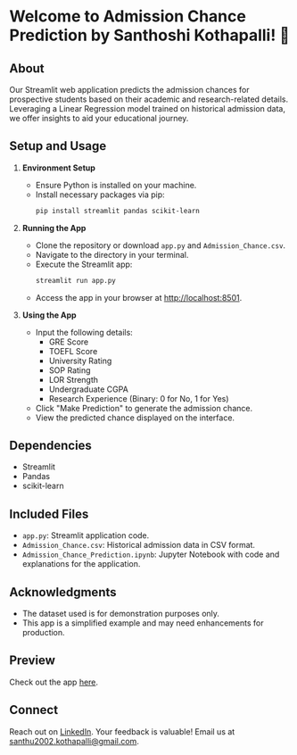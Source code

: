 # Welcome to Admission Chance Prediction by Santhoshi Kothapalli! 👋

## About
Our Streamlit web application predicts the admission chances for prospective students based on their academic and research-related details. Leveraging a Linear Regression model trained on historical admission data, we offer insights to aid your educational journey.

## Setup and Usage
1. **Environment Setup**
   - Ensure Python is installed on your machine.
   - Install necessary packages via pip:
     ```bash
     pip install streamlit pandas scikit-learn
     ```

2. **Running the App**
   - Clone the repository or download `app.py` and `Admission_Chance.csv`.
   - Navigate to the directory in your terminal.
   - Execute the Streamlit app:
     ```bash
     streamlit run app.py
     ```
   - Access the app in your browser at [http://localhost:8501](http://localhost:8501).

3. **Using the App**
   - Input the following details:
     - GRE Score
     - TOEFL Score
     - University Rating
     - SOP Rating
     - LOR Strength
     - Undergraduate CGPA
     - Research Experience (Binary: 0 for No, 1 for Yes)
   - Click "Make Prediction" to generate the admission chance.
   - View the predicted chance displayed on the interface.

## Dependencies
- Streamlit
- Pandas
- scikit-learn

## Included Files
- `app.py`: Streamlit application code.
- `Admission_Chance.csv`: Historical admission data in CSV format.
- `Admission_Chance_Prediction.ipynb`: Jupyter Notebook with code and explanations for the application.

## Acknowledgments
- The dataset used is for demonstration purposes only.
- This app is a simplified example and may need enhancements for production.
  
## Preview
Check out the app [here]().

## Connect
Reach out on [LinkedIn](https://www.linkedin.com/in/kothapalli-santhoshi-368951254/). Your feedback is valuable! Email us at santhu2002.kothapalli@gmail.com.